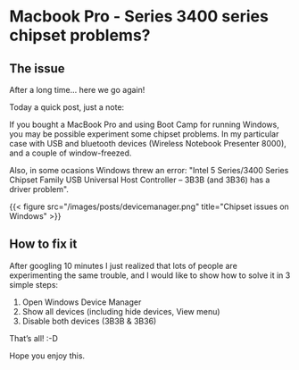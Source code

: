 # Macbook Pro - Series 3400 series chipset problems?


## The issue

After a long time... here we go again!

Today a quick post, just a note:

If you bought a MacBook Pro and using Boot Camp for running Windows, you may be possible experiment some chipset problems. In my particular case with USB and bluetooth devices (Wireless Notebook Presenter 8000), and a couple of window-freezed.

Also, in some ocasions Windows threw an error: "Intel 5 Series/3400 Series Chipset Family USB Universal Host Controller – 3B3B (and 3B36) has a driver problem".

{{< figure src="/images/posts/devicemanager.png" title="Chipset issues on Windows" >}}

## How to fix it

After googling 10 minutes I just realized that lots of people are experimenting the same trouble, and I would like to show how to solve it in 3 simple steps:

1. Open Windows Device Manager
2. Show all devices (including hide devices, View menu)
3. Disable both devices (3B3B & 3B36)

That’s all! :-D

Hope you enjoy this.

